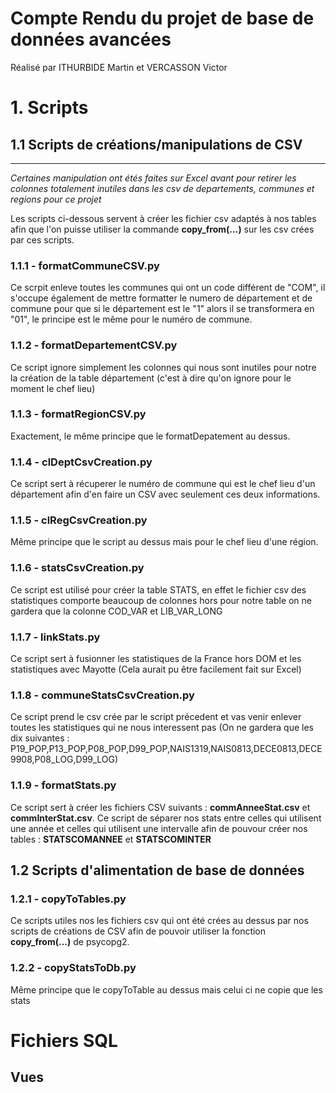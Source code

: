 # Compte Rendu du projet de base de données avancées
Réalisé par ITHURBIDE Martin et VERCASSON Victor

# 1. Scripts

## 1.1 Scripts de créations/manipulations de CSV
---
*Certaines manipulation ont étés faites sur Excel avant pour retirer les colonnes totalement inutiles dans les csv de departements, communes et regions pour ce projet*

Les scripts ci-dessous servent à créer les fichier csv adaptés à nos tables afin que l'on puisse utiliser la commande **copy_from(...)** sur les csv crées par ces scripts.

### 1.1.1 - **formatCommuneCSV.py**

Ce scrpit enleve toutes les communes qui ont un code différent de "COM", il s'occupe également de mettre formatter le numero de département et de commune pour que si le département est le "1" alors il se transformera en "01", le principe est le même pour le numéro de commune.

### 1.1.2 - **formatDepartementCSV.py**
Ce script ignore simplement les colonnes qui nous sont inutiles pour notre la création de la table département (c'est à dire qu'on ignore pour le moment le chef lieu)

### 1.1.3 - **formatRegionCSV.py**

Exactement, le même principe que le formatDepatement au dessus.

### 1.1.4 - **clDeptCsvCreation.py**

Ce script sert à récuperer le numéro de commune qui est le chef lieu d'un département afin d'en faire un CSV avec seulement ces deux informations.

### 1.1.5 - **clRegCsvCreation.py**

Même principe que le script au dessus mais pour le chef lieu d'une région.


### 1.1.6 - **statsCsvCreation.py**

Ce script est utilisé pour créer la table STATS, en effet le fichier csv des statistiques comporte beaucoup de colonnes hors pour notre table on ne gardera que la colonne COD_VAR et LIB_VAR_LONG

### 1.1.7 - **linkStats.py**

Ce script sert à fusionner les statistiques de la France hors DOM et les statistiques avec Mayotte (Cela aurait pu être facilement fait sur Excel)

### 1.1.8 - **communeStatsCsvCreation.py**

Ce script prend le csv crée par le script précedent et vas venir enlever toutes les statistiques qui ne nous interessent pas (On ne gardera que les dix suivantes : P19_POP,P13_POP,P08_POP,D99_POP,NAIS1319,NAIS0813,DECE0813,DECE9908,P08_LOG,D99_LOG)

### 1.1.9 - **formatStats.py**

Ce script sert à créer les fichiers CSV suivants : **commAnneeStat.csv** et **commInterStat.csv**. Ce script de séparer nos stats entre celles qui utilisent une année et celles qui utilisent une intervalle afin de pouvour créer nos tables : **STATSCOMANNEE** et **STATSCOMINTER**

## 1.2 Scripts d'alimentation de base de données

### 1.2.1 - **copyToTables.py**

Ce scripts utiles nos les fichiers csv qui ont été crées au dessus par nos scripts de créations de CSV afin de pouvoir utiliser la fonction **copy_from(...)** de psycopg2.

### 1.2.2 - **copyStatsToDb.py**

Même principe que le copyToTable au dessus mais celui ci ne copie que les stats

# Fichiers SQL

## Vues
